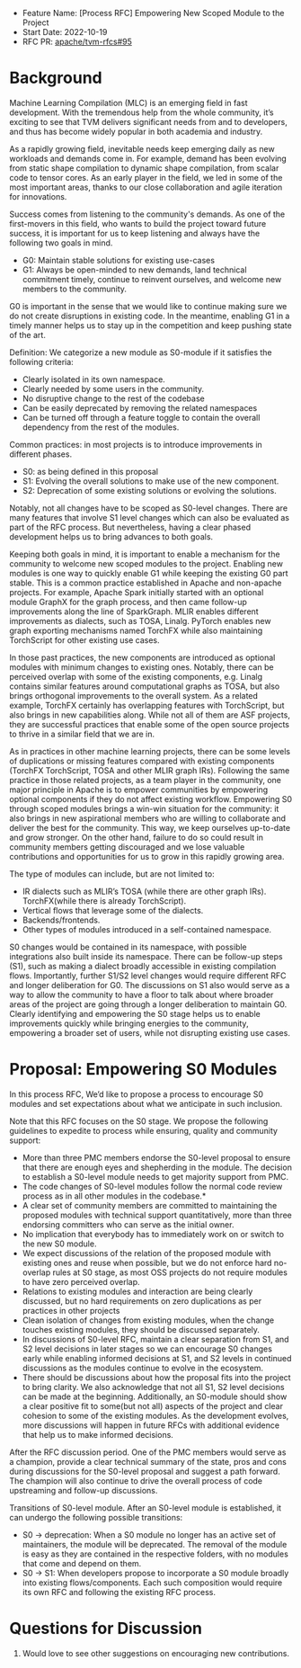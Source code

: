 - Feature Name: [Process RFC] Empowering New Scoped Module to the Project
- Start Date: 2022-10-19
- RFC PR: [apache/tvm-rfcs#95](https://github.com/apache/tvm-rfcs/pull/95)

# Background

Machine Learning Compilation (MLC) is an emerging field in fast development. With the tremendous help from the whole community, it’s exciting to see that TVM delivers significant needs from and to developers, and thus has become widely popular in both academia and industry.

As a rapidly growing field, inevitable needs keep emerging daily as new workloads and demands come in. For example, demand has been evolving from static shape compilation to dynamic shape compilation, from scalar code to tensor cores. As an early player in the field, we led in some of the most important areas, thanks to our close collaboration and agile iteration for innovations.

Success comes from listening to the community's demands. As one of the first-movers in this field, who wants to build the project toward future success, it is important for us to keep listening and always have the following two goals in mind.

- G0: Maintain stable solutions for existing use-cases
- G1: Always be open-minded to new demands, land technical commitment timely, continue to reinvent ourselves, and welcome new members to the community.

G0 is important in the sense that we would like to continue making sure we do not create disruptions in existing code. In the meantime, enabling G1 in a timely manner helps us to stay up in the competition and keep pushing state of the art.

Definition: We categorize a new module as S0-module if it satisfies the following criteria:

- Clearly isolated in its own namespace.
- Clearly needed by some users in the community.
- No disruptive change to the rest of the codebase
- Can be easily deprecated by removing the related namespaces
- Can be turned off through a feature toggle to contain the overall dependency from the rest of the modules.

Common practices: in most projects is to introduce improvements in different phases.

- S0: as being defined in this proposal
- S1: Evolving the overall solutions to make use of the new component.
- S2: Deprecation of some existing solutions or evolving the solutions.

Notably, not all changes have to be scoped as S0-level changes. There are many features that involve S1 level changes which can also be evaluated as part of the RFC process. But nevertheless, having a clear phased development helps us to bring advances to both goals.

Keeping both goals in mind, it is important to enable a mechanism for the community to welcome new scoped modules to the project. Enabling new modules is one way to quickly enable G1 while keeping the existing G0 part stable. This is a common practice established in Apache and non-apache projects. For example, Apache Spark initially started with an optional module GraphX for the graph process, and then came follow-up improvements along the line of SparkGraph. MLIR enables different improvements as dialects, such as TOSA, Linalg. PyTorch enables new graph exporting mechanisms named TorchFX while also maintaining TorchScript for other existing use cases.

In those past practices, the new components are introduced as optional modules with minimum changes to existing ones. Notably, there can be perceived overlap with some of the existing components, e.g. Linalg contains similar features around computational graphs as TOSA, but also brings orthogonal improvements to the overall system. As a related example, TorchFX certainly has overlapping features with TorchScript, but also brings in new capabilities along. While not all of them are ASF projects, they are successful practices that enable some of the open source projects to thrive in a similar field that we are in.

As in practices in other machine learning projects, there can be some levels of duplications or missing features compared with existing components (TorchFX TorchScript, TOSA and other MLIR graph IRs). Following the same practice in those related projects, as a team player in the community, one major principle in Apache is to empower communities by empowering optional components if they do not affect existing workflow. Empowering S0 through scoped modules brings a win-win situation for the community: it also brings in new aspirational members who are willing to collaborate and deliver the best for the community. This way, we keep ourselves up-to-date and grow stronger. On the other hand, failure to do so could result in community members getting discouraged and we lose valuable contributions and opportunities for us to grow in this rapidly growing area.

The type of modules can include, but are not limited to:

- IR dialects such as MLIR’s TOSA (while there are other graph IRs). TorchFX(while there is already TorchScript).
- Vertical flows that leverage some of the dialects.
- Backends/frontends.
- Other types of modules introduced in a self-contained namespace.

S0 changes would be contained in its namespace, with possible integrations also built inside its namespace. There can be follow-up steps (S1), such as making a dialect broadly accessible in existing compilation flows. Importantly, further S1/S2 level changes would require different RFC and longer deliberation for G0. The discussions on S1 also would serve as a way to allow the community to have a floor to talk about where broader areas of the project are going through a longer deliberation to maintain G0. Clearly identifying and empowering the S0 stage helps us to enable improvements quickly while bringing energies to the community, empowering a broader set of users, while not disrupting existing use cases.

# Proposal: Empowering S0 Modules

In this process RFC, We’d like to propose a process to encourage S0 modules and set expectations about what we anticipate in such inclusion.

Note that this RFC focuses on the S0 stage. We propose the following guidelines to expedite to process while ensuring, quality and community support:

- More than three PMC members endorse the S0-level proposal to ensure that there are enough eyes and shepherding in the module. The decision to establish a S0-level module needs to get majority support from PMC.
- The code changes of S0-level modules follow the normal code review process as in all other modules in the codebase.*
- A clear set of community members are committed to maintaining the proposed modules with technical support quantitatively, more than three endorsing committers who can serve as the initial owner.
- No implication that everybody has to immediately work on or switch to the new S0 module.
- We expect discussions of the relation of the proposed module with existing ones and reuse when possible, but we do not enforce hard no-overlap rules at S0 stage, as most OSS projects do not require modules to have zero perceived overlap.
- Relations to existing modules and interaction are being clearly discussed, but no hard requirements on zero duplications as per practices in other projects
- Clean isolation of changes from existing modules, when the change touches existing modules, they should be discussed separately.
- In discussions of S0-level RFC, maintain a clear separation from S1, and S2 level decisions in later stages so we can encourage S0 changes early while enabling informed decisions at S1, and S2 levels in continued discussions as the modules continue to evolve in the ecosystem.
- There should be discussions about how the proposal fits into the project to bring clarity. We also acknowledge that not all S1, S2 level decisions can be made at the beginning. Additionally, an S0-module should show a clear positive fit to some(but not all) aspects of the project and clear cohesion to some of the existing modules. As the development evolves, more discussions will happen in future RFCs with additional evidence that help us to make informed decisions.

After the RFC discussion period. One of the PMC members would serve as a champion, provide a clear technical summary of the state, pros and cons during discussions for the S0-level proposal and suggest a path forward. The champion will also continue to drive the overall process of code upstreaming and follow-up discussions.

Transitions of S0-level module. After an S0-level module is established, it can undergo the following possible transitions:

- S0 -> deprecation: When a S0 module no longer has an active set of maintainers, the module will be deprecated. The removal of the module is easy as they are contained in the respective folders, with no modules that come and depend on them.
- S0 -> S1: When developers propose to incorporate a S0 module broadly into existing flows/components. Each such composition would require its own RFC and following the existing RFC process.

# Questions for Discussion

1. Would love to see other suggestions on encouraging new contributions.
